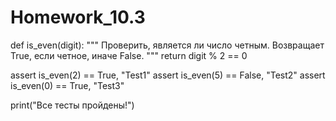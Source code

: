 # Homework_10.3



def is_even(digit):
    """
    Проверить, является ли число четным.
    Возвращает True, если четное, иначе False.
    """
    return digit % 2 == 0

assert is_even(2) == True, "Test1"
assert is_even(5) == False, "Test2"
assert is_even(0) == True, "Test3"

print("Все тесты пройдены!")
